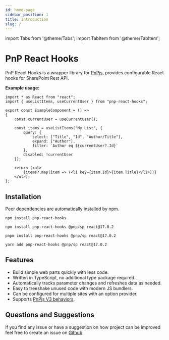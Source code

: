```yaml
---
id: home-page
sidebar_position: 1
title: Introduction
slug: /
---
```


import Tabs from '@theme/Tabs';
import TabItem from '@theme/TabItem';


# PnP React Hooks

PnP React Hooks is a wrapper library for [PnPjs](https://pnp.github.io/pnpjs/), provides configurable React hooks for SharePoint Rest API.

**Example usage:**

```tsx
import * as React from "react";
import { useListItems, useCurrentUser } from "pnp-react-hooks";

export const ExampleComponent = () =>
{
	const currentUser = useCurrentUser();

	const items = useListItems("My List", {
		query: {
			select: ["Title", "Id", "Author/Title"],
			expand: ["Author"],
			filter: `Author eq ${currentUser?.Id}`
		},
		disabled: !currentUser
	});

	return (<ul>
		{items?.map(item => (<li key={item.Id}>{item.Title}</li>))}
	</ul>);
};
```

## Installation

<Tabs>
<TabItem value="npmv7" label="npm v7+" default>

Peer dependencies are automatically installed by npm.

```shell
npm install pnp-react-hooks
```

</TabItem>
<TabItem value="npmv3" label="npm v3-6">



```shell
npm install pnp-react-hooks @pnp/sp react@17.0.2
```

</TabItem>
<TabItem value="pnpm" label="pnpm">

```shell
pnpm install pnp-react-hooks @pnp/sp react@17.0.2
```

</TabItem>

<TabItem value="yarn" label="yarn">

```shell
yarn add pnp-react-hooks @pnp/sp react@17.0.2
```

</TabItem>
</Tabs>

## Features

- Build simple web parts quickly with less code.
- Written in TypeScript, no additional type package required.
- Automatically tracks parameter changes and refreshes data as needed.
- Easy to treeshake unused code with modern JS bundlers.
- Can be configured for multiple sites with an option provider.
- Supports [PnPjs V3 behaviors](https://pnp.github.io/pnpjs/core/behaviors/).

## Questions and Suggestions

 If you find any issue or have a suggestion on how project can be improved feel free to create an issue on [Github](https://github.com/SuperioOne/pnp-react-hooks/issues).